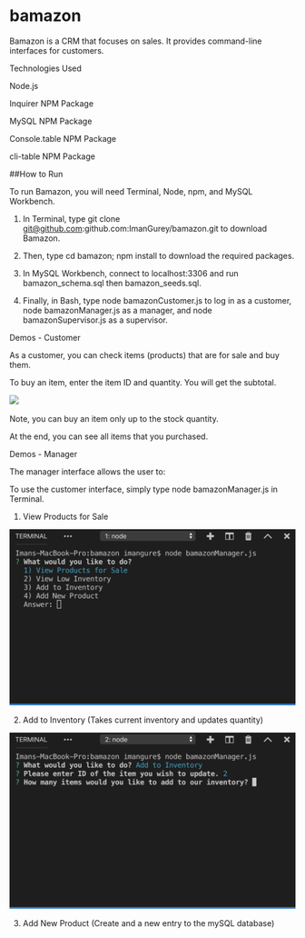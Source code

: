 # bamazon

Bamazon is a CRM that focuses on sales. It provides command-line interfaces for customers.


Technologies Used
  
Node.js

Inquirer NPM Package

MySQL NPM Package

Console.table NPM Package

cli-table   NPM Package



##How to Run

To run Bamazon, you will need Terminal, Node, npm, and MySQL Workbench.

1. In Terminal, type git clone git@github.com:github.com:ImanGurey/bamazon.git to download Bamazon.


2. Then, type cd bamazon; npm install to download the required packages.


3. In MySQL Workbench, connect to localhost:3306 and run bamazon_schema.sql then bamazon_seeds.sql.



4. Finally, in Bash, type node bamazonCustomer.js to log in as a customer, node bamazonManager.js as a manager, and node bamazonSupervisor.js as a supervisor.



Demos - Customer

As a customer, you can check items (products) that are for sale and buy them.




To buy an item, enter the item ID and quantity. You will get the subtotal.


![](images/SceenShot4.png)



Note, you can buy an item only up to the stock quantity.


At the end, you can see all items that you purchased.





Demos - Manager


The manager interface allows the user to:

To use the customer interface, simply type node bamazonManager.js in Terminal.




1. View Products for Sale


![](images/ScreenShot1.png)



2. Add to Inventory (Takes current inventory and updates quantity)

![](images/ScreenShot2.png)



3. Add New Product (Create and a new entry to the mySQL database)


[](images/ScreenShot3.png)
